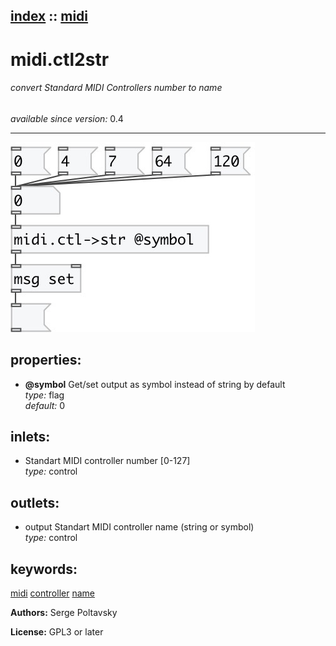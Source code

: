 [index](index.html) :: [midi](category_midi.html)
---

# midi.ctl2str

###### convert Standard MIDI Controllers number to name

*available since version:* 0.4

---




[![example](../examples/img/midi.ctl2str.jpg)](../examples/pd/midi.ctl2str.pd)







## properties:

* **@symbol** 
Get/set output as symbol instead of string by default<br>
_type:_ flag<br>
_default:_ 0<br>



## inlets:

* Standart MIDI controller number [0-127]<br>
_type:_ control



## outlets:

* output Standart MIDI controller name (string or symbol)<br>
_type:_ control



## keywords:

[midi](keywords/midi.html)
[controller](keywords/controller.html)
[name](keywords/name.html)






**Authors:** Serge Poltavsky




**License:** GPL3 or later





